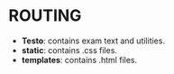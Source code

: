 # ROUTING

* **Testo**: contains exam text and utilities.
* **static**: contains .css files.
* **templates**: contains .html files.
